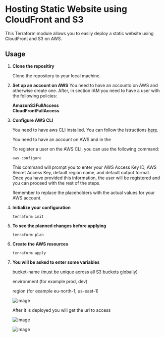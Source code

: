 # Hosting Static Website using CloudFront and S3

This Terraform module allows you to easily deploy a static website using CloudFront and S3 on AWS.

## Usage

1. **Clone the repositiry**

   Clone the repository to your local machine.

2. **Set up an account on AWS**
    You need to have an accounto on AWS and otherwise create one.
    After, in section IAM you need to have a user with the following policies:

    **AmazonS3FullAccess**    
    **CloudFrontFullAccess**

3. **Configure AWS CLI**

    You need to have aws CLI installed. You can follow the istructions [here](https://docs.aws.amazon.com/cli/latest/userguide/getting-started-install.html).

    You need to have an account on AWS and in the 
  
    To register a user on the AWS CLI, you can use the following command:

    ```
    aws configure
    ```

    This command will prompt you to enter your AWS Access Key ID, AWS Secret Access Key, default region name, and default output format. Once you have provided this information, the user will be registered and you can proceed with the rest of the steps.

    Remember to replace the placeholders with the actual values for your AWS account.

4. **Initialize your configuration**
    ```
    terraform init
    ```

5. **To see the planned changes before applying**
    ```
    terraform plan
    ```

6. **Create the AWS resources**
    ```
    terraform apply
    ```

7. **You will be asked to enter some variables**

    bucket-name (must be unique across all S3 buckets globally)

    environment (for example prod, dev)

    region (for example eu-north-1, us-east-1)

   ![image](https://github.com/user-attachments/assets/e241fefe-a1c4-42dd-bda4-2a6b7d5a8ae9)

   After it is deployed you will get the url to access

   ![image](https://github.com/user-attachments/assets/10ac1436-ae86-4b3b-a541-9551aed352f2)

   ![image](https://github.com/user-attachments/assets/c35c93a7-26db-44da-90ce-690a42478aa1)



